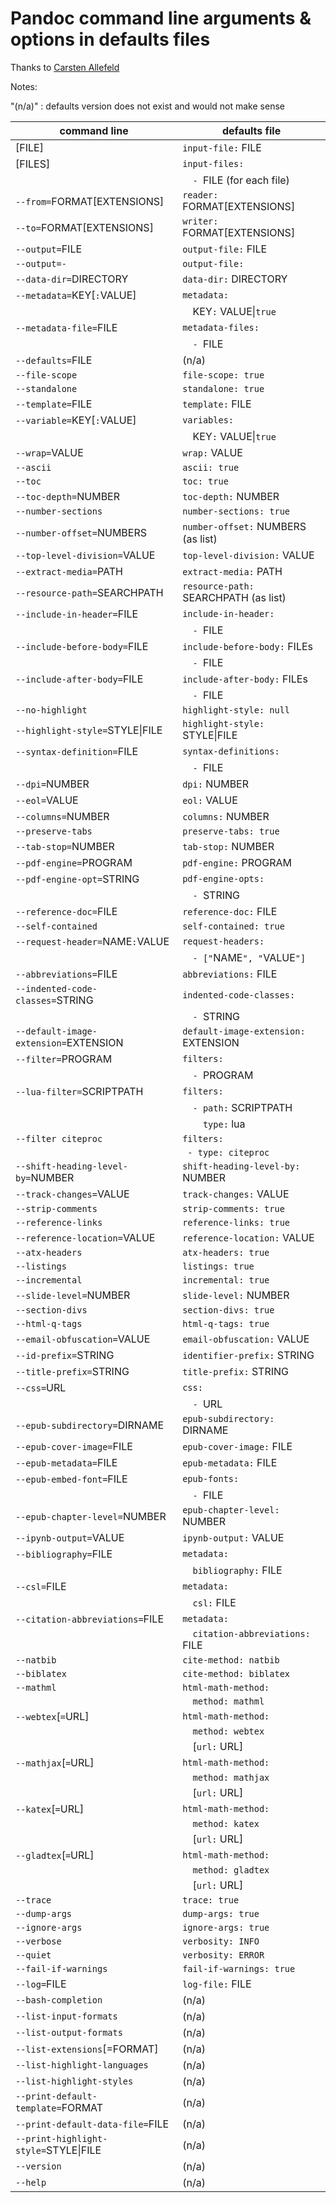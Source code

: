 # Pandoc command line arguments & options in defaults files

Thanks to [Carsten Allefeld](https://github.com/jgm/pandoc/issues/5990#issuecomment-568303317)

Notes:

"(n/a)"
:   defaults version does not exist and would not make sense


| command line                          | defaults file                         |
|---------------------------------------|---------------------------------------|
| [FILE]                                | `input-file:` FILE                    |
| [FILES]                               | `input-files:`                        |
|                                       | `  - `FILE (for each file)            |
| `--from=`FORMAT[EXTENSIONS]           | `reader:` FORMAT[EXTENSIONS]          |
| `--to=`FORMAT[EXTENSIONS]             | `writer:` FORMAT[EXTENSIONS]          |
| `--output=`FILE                       | `output-file:` FILE                   |
| `--output=-`                          | `output-file:`                        |
| `--data-dir=`DIRECTORY                | `data-dir:` DIRECTORY                 |
| `--metadata=`KEY[`:`VALUE]            | `metadata:`                           |
|                                       | `  `KEY`:` VALUE\|`true`              |
| `--metadata-file=`FILE                | `metadata-files:`                     |
|                                       | `  - `FILE                            |
| `--defaults=`FILE                     | (n/a)                                 |
| `--file-scope`                        | `file-scope: true`                    |
| `--standalone`                        | `standalone: true`                    |
| `--template=`FILE                     | `template:` FILE                      |
| `--variable=`KEY[`:`VALUE]            | `variables:`                          |
|                                       | `  `KEY`:` VALUE\|`true`              |
| `--wrap=`VALUE                        | `wrap:` VALUE                         |
| `--ascii`                             | `ascii: true`                         |
| `--toc`                               | `toc: true`                           |
| `--toc-depth=`NUMBER                  | `toc-depth:` NUMBER                   |
| `--number-sections`                   | `number-sections: true`               |
| `--number-offset=`NUMBERS             | `number-offset:` NUMBERS (as list)    |
| `--top-level-division=`VALUE          | `top-level-division:` VALUE           |
| `--extract-media=`PATH                | `extract-media:` PATH                 |
| `--resource-path=`SEARCHPATH          | `resource-path:` SEARCHPATH (as list) |
| `--include-in-header=`FILE            | `include-in-header:`                  |
|                                       | `  - `FILE                            |
| `--include-before-body=`FILE          | `include-before-body:` FILEs          |
|                                       | `  - `FILE                            |
| `--include-after-body=`FILE           | `include-after-body:` FILEs           |
|                                       | `  - `FILE                            |
| `--no-highlight`                      | `highlight-style: null`               |
| `--highlight-style=`STYLE\|FILE       | `highlight-style:` STYLE\|FILE        |
| `--syntax-definition=`FILE            | `syntax-definitions:`                 |
|                                       | `  - `FILE                            |
| `--dpi=`NUMBER                        | `dpi:` NUMBER                         |
| `--eol=`VALUE                         | `eol:` VALUE                          |
| `--columns=`NUMBER                    | `columns:` NUMBER                     |
| `--preserve-tabs`                     | `preserve-tabs: true`                 |
| `--tab-stop=`NUMBER                   | `tab-stop:` NUMBER                    |
| `--pdf-engine=`PROGRAM                | `pdf-engine:` PROGRAM                 |
| `--pdf-engine-opt=`STRING             | `pdf-engine-opts:`                    |
|                                       | `  - `STRING                          |
| `--reference-doc=`FILE                | `reference-doc:` FILE                 |
| `--self-contained`                    | `self-contained: true`                |
| `--request-header=`NAME`:`VALUE       | `request-headers:`                    |
|                                       | `  - ["`NAME`", "`VALUE`"]`           |
| `--abbreviations=`FILE                | `abbreviations:` FILE                 |
| `--indented-code-classes=`STRING      | `indented-code-classes:`              |
|                                       | `  - `STRING                          |
| `--default-image-extension=`EXTENSION | `default-image-extension:` EXTENSION  |
| `--filter=`PROGRAM                    | `filters:`                            |
|                                       | `  - `PROGRAM                         |
| `--lua-filter=`SCRIPTPATH             | `filters:`                            |
|                                       | `  - path:` SCRIPTPATH                |
|                                       | `    type:` lua                       |
| `--filter citeproc`                   | `filters:`                            |
|                                       | ` - type: citeproc`                   |
| `--shift-heading-level-by=`NUMBER     | `shift-heading-level-by:` NUMBER      |
| `--track-changes=`VALUE               | `track-changes:` VALUE                |
| `--strip-comments`                    | `strip-comments: true`                |
| `--reference-links`                   | `reference-links: true`               |
| `--reference-location=`VALUE          | `reference-location:` VALUE           |
| `--atx-headers`                       | `atx-headers: true`                   |
| `--listings`                          | `listings: true`                      |
| `--incremental`                       | `incremental: true`                   |
| `--slide-level=`NUMBER                | `slide-level:` NUMBER                 |
| `--section-divs`                      | `section-divs: true`                  |
| `--html-q-tags`                       | `html-q-tags: true`                   |
| `--email-obfuscation=`VALUE           | `email-obfuscation:` VALUE            |
| `--id-prefix=`STRING                  | `identifier-prefix:` STRING           |
| `--title-prefix=`STRING               | `title-prefix:` STRING                |
| `--css=`URL                           | `css:`                                |
|                                       | `  - `URL                             |
| `--epub-subdirectory=`DIRNAME         | `epub-subdirectory:` DIRNAME          |
| `--epub-cover-image=`FILE             | `epub-cover-image:` FILE              |
| `--epub-metadata=`FILE                | `epub-metadata:` FILE                 |
| `--epub-embed-font=`FILE              | `epub-fonts:`                         |
|                                       | `  - `FILE                            |
| `--epub-chapter-level=`NUMBER         | `epub-chapter-level:` NUMBER          |
| `--ipynb-output=`VALUE                | `ipynb-output:` VALUE                 |
| `--bibliography=`FILE                 | `metadata:`                           |
|                                       | `  bibliography:` FILE                |
| `--csl=`FILE                          | `metadata:`                           |
|                                       | `  csl:` FILE                         |
| `--citation-abbreviations=`FILE       | `metadata:`                           |
|                                       | `  citation-abbreviations:` FILE      |
| `--natbib`                            | `cite-method: natbib`                 |
| `--biblatex`                          | `cite-method: biblatex`               |
| `--mathml`                            | `html-math-method:`                   |
|                                       | `  method: mathml`                    |
| `--webtex`[`=`URL]                    | `html-math-method:`                   |
|                                       | `  method: webtex`                    |
|                                       | `  `[`url:` URL]                      |
| `--mathjax`[`=`URL]                   | `html-math-method:`                   |
|                                       | `  method: mathjax`                   |
|                                       | `  `[`url:` URL]                      |
| `--katex`[`=`URL]                     | `html-math-method:`                   |
|                                       | `  method: katex`                     |
|                                       | `  `[`url:` URL]                      |
| `--gladtex`[`=`URL]                   | `html-math-method:`                   |
|                                       | `  method: gladtex`                   |
|                                       | `  `[`url:` URL]                      |
| `--trace`                             | `trace: true`                         |
| `--dump-args`                         | `dump-args: true`                     |
| `--ignore-args`                       | `ignore-args: true`                   |
| `--verbose`                           | `verbosity: INFO`                     |
| `--quiet`                             | `verbosity: ERROR`                    |
| `--fail-if-warnings`                  | `fail-if-warnings: true`              |
| `--log=`FILE                          | `log-file:` FILE                      |
| `--bash-completion`                   | (n/a)                                 |
| `--list-input-formats`                | (n/a)                                 |
| `--list-output-formats`               | (n/a)                                 |
| `--list-extensions`[=FORMAT]          | (n/a)                                 |
| `--list-highlight-languages`          | (n/a)                                 |
| `--list-highlight-styles`             | (n/a)                                 |
| `--print-default-template=`FORMAT     | (n/a)                                 |
| `--print-default-data-file=`FILE      | (n/a)                                 |
| `--print-highlight-style=`STYLE\|FILE | (n/a)                                 |
| `--version`                           | (n/a)                                 |
| `--help`                              | (n/a)                                 |
